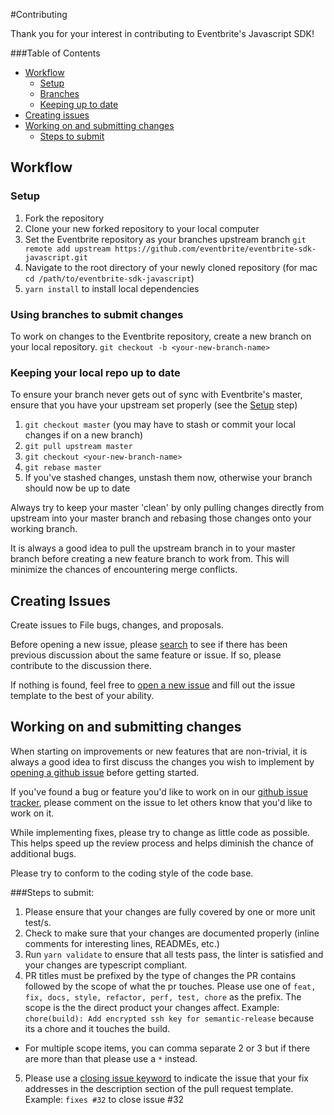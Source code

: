#Contributing

Thank you for your interest in contributing to Eventbrite's Javascript SDK!

###Table of Contents
* [Workflow](#workflow)
  * [Setup](#setup)
  * [Branches](#using-branches-to-submit-changes)
  * [Keeping up to date](#keeping-your-local-repo-up-to-date)
* [Creating issues](#creating-issues)
* [Working on and submitting changes](#working-on-and-submitting-changes)
  * [Steps to submit](#steps-to-submit)

## Workflow

### Setup

1. Fork the repository
2. Clone your new forked repository to your local computer
3. Set the Eventbrite repository as your branches upstream branch
`git remote add upstream https://github.com/eventbrite/eventbrite-sdk-javascript.git`
4. Navigate to the root directory of your newly cloned repository 
(for mac `cd /path/to/eventbrite-sdk-javascript`)
5. `yarn install` to install local dependencies

### Using branches to submit changes
To work on changes to the Eventbrite repository, create a new branch on your local repository. `git checkout -b <your-new-branch-name>`


### Keeping your local repo up to date
To ensure your branch never gets out of sync with Eventbrite's master, ensure that you have your upstream set properly (see the [Setup](#setup) step)

1. `git checkout master` (you may have to stash or commit your local changes if on a new branch)
2. `git pull upstream master`
3. `git checkout <your-new-branch-name>`
4. `git rebase master`
5. If you've stashed changes, unstash them now, otherwise your branch should now be up to date

Always try to keep your master 'clean' by only pulling changes directly from upstream into your master branch and rebasing those changes onto your working branch.

It is always a good idea to pull the upstream branch in to your master branch before creating a new feature branch to work from. This will minimize the chances of encountering merge conflicts.

## Creating Issues
Create issues to File bugs, changes, and proposals.

Before opening a new issue, please [search][issues] to see if there has been previous discussion about the same feature or issue. If so, please contribute to the discussion there. 

If nothing is found, feel free to [open a new issue][issues] and fill out the issue template to the best of your ability.

## Working on and submitting changes
When starting on improvements or new features that are non-trivial, it is always a good idea to first discuss the changes you wish to implement by [opening a github issue][issues] before getting started. 

If you've found a bug or feature you'd like to work on in our [github issue tracker][issues], please comment on the issue to let others know that you'd like to work on it.

While implementing fixes, please try to change as little code as possible. This helps speed up the review process and helps diminish the chance of additional bugs. 

Please try to conform to the coding style of the code base.

###Steps to submit:

1. Please ensure that your changes are fully covered by one or more unit test/s.
2. Check to make sure that your changes are documented properly (inline comments for interesting lines, READMEs, etc.)
3. Run `yarn validate` to ensure that all tests pass, the linter is satisfied and your changes are typescript compliant.
4. PR titles must be prefixed by the type of changes the PR contains followed by the scope of what the pr touches. Please use one of `feat, fix, docs, style, refactor, perf, test, chore` as the prefix. The scope is the the direct product your changes affect. Example: `chore(build): Add encrypted ssh key for semantic-release` because its a chore and it touches the build. 
  * For multiple scope items, you can comma separate 2 or 3 but if there are more than that please use a `*` instead.
5. Please use a [closing issue keyword](https://help.github.com/articles/closing-issues-using-keywords/) to indicate the issue that your fix addresses in the description section of the pull request template. Example: `fixes #32` to close issue #32


[issues]: https://github.com/eventbrite/eventbrite-sdk-javascript/issues
